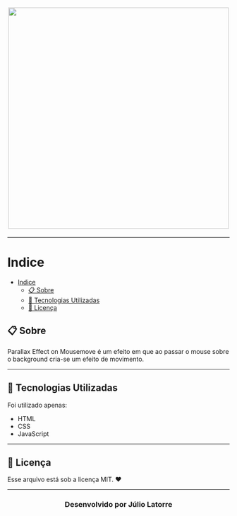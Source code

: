 <h1 align="center">
    <img src="https://i.imgur.com/J29XNsR.png" width="500">
</h1>

---

# Indice
- [Indice](#indice)
  - [📋 Sobre](#-sobre)
  - [🚀 Tecnologias Utilizadas](#-tecnologias-utilizadas)
  - [📝 Licença](#-licença)


## 📋 Sobre

 Parallax Effect on Mousemove é um efeito em que ao passar o mouse sobre o background cria-se um efeito de movimento. 

---

## 🚀 Tecnologias Utilizadas
Foi utilizado apenas:

- HTML
- CSS
- JavaScript

---

## 📝 Licença
Esse arquivo está sob a licença MIT. ❤️

---

<h3 align="center"> 
 Desenvolvido por Júlio Latorre
</h3>